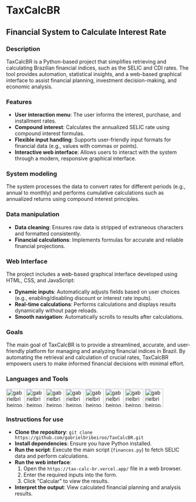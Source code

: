 # TaxCalcBR

## Financial System to Calculate Interest Rate

### Description
TaxCalcBR is a Python-based project that simplifies retrieving and calculating Brazilian financial indices, such as the SELIC and CDI rates. 
The tool provides automation, statistical insights, and a web-based graphical interface to assist financial planning, investment decision-making, and economic analysis.

### Features
- **User interaction menu**: The user informs the interest, purchase, and installment rates.
- **Compound interest**: Calculates the annualized SELIC rate using compound interest formulas.
- **Flexible input handling**: Supports user-friendly input formats for financial data (e.g., values with commas or points).
- **Interactive web interface**: Allows users to interact with the system through a modern, responsive graphical interface.

### System modeling
The system processes the data to convert rates for different periods (e.g., annual to monthly) and performs cumulative calculations such as annualized returns using compound interest principles.

### Data manipulation
- **Data cleaning**: Ensures raw data is stripped of extraneous characters and formatted consistently.
- **Financial calculations**: Implements formulas for accurate and reliable financial projections.

### Web Interface
The project includes a web-based graphical interface developed using HTML, CSS, and JavaScript:
- **Dynamic inputs**: Automatically adjusts fields based on user choices (e.g., enabling/disabling discount or interest rate inputs).
- **Real-time calculations**: Performs calculations and displays results dynamically without page reloads.
- **Smooth navigation**: Automatically scrolls to results after calculations.

### Goals
The main goal of TaxCalcBR is to provide a streamlined, accurate, and user-friendly platform for managing and analyzing financial indices in Brazil. 
By automating the retrieval and calculation of crucial rates, TaxCalcBR empowers users to make informed financial decisions with minimal effort.

### Languages and Tools
<div style="display: inline_block"><cbr>
  <img align = "top" alt = "gabrielbribeiroo_Python" height = "50" width = "50" src="https://cdn.jsdelivr.net/gh/devicons/devicon/icons/python/python-original.svg" />
  <img align = "top" alt = "gabrielbribeiroo_Jupyter" height = "50" width = "50" src="https://upload.wikimedia.org/wikipedia/commons/3/38/Jupyter_logo.svg" />
  <img align = "top" alt = "gabrielbribeiroo_HTML" height = "50" width = "50" src="https://cdn.jsdelivr.net/gh/devicons/devicon/icons/html5/html5-original.svg" />
  <img align = "top" alt = "gabrielbribeiroo_CSS" height = "50" width = "50" src="https://cdn.jsdelivr.net/gh/devicons/devicon/icons/css3/css3-original.svg" />
  <img align = "top" alt = "gabrielbribeiroo_JavaScript" height = "50" width = "50" src="https://cdn.jsdelivr.net/gh/devicons/devicon/icons/javascript/javascript-original.svg" />
  <img align = "top" alt = "gabrielbribeiroo_GoogleColab" height = "50" width = "50" src="https://upload.wikimedia.org/wikipedia/commons/d/d0/Google_Colaboratory_SVG_Logo.svg" />
  <img align = "top" alt = "gabrielbribeiroo_VSCode" height = "50" width = "50" src="https://cdn.jsdelivr.net/gh/devicons/devicon/icons/vscode/vscode-original.svg" />
  <img align = "top" alt = "gabrielbribeiroo_PowerShell" height = "50" width = "50" src="https://cdn.jsdelivr.net/gh/devicons/devicon/icons/powershell/powershell-original.svg" />
</div>

### Instructions for use
- **Clone the repository**: ```git clone https://github.com/gabrielbribeiroo/TaxCalcBR.git```
- **Install dependencies**: Ensure you have Python installed.
- **Run the script**: Execute the main script (```finances.py```) to fetch SELIC data and perform calculations.
- **Run the web interface**:
  1. Open the ```https://tax-calc-br.vercel.app/``` file in a web browser.
  2. Enter the required inputs into the form.
  3. Click "Calcular" to view the results.
- **Interpret the output**: View calculated financial planning and analysis results.
